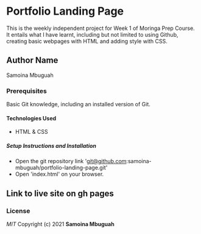 # Portfolio Landing Page
This is the weekly independent project for Week 1 of Moringa Prep Course. It entails what I have learnt, including but not limited to using Github, creating basic webpages with HTML and adding style with CSS.
## Author Name
Samoina Mbuguah
### Prerequisites
Basic Git knowledge, including an installed version of Git.
#### Technologies Used
- HTML & CSS
##### Setup Instructions and Installation
- Open the git repository link 'git@github.com:samoina-mbuguah/portfolio-landing-page.git'
- Open 'index.html' on your browser.
## Link to live site on gh pages

### License
*MIT*
Copyright (c) 2021 **Samoina Mbuguah**